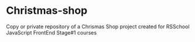 # Christmas-shop
Copy or private repository of a Chrismas Shop project created for RSSchool JavaScript FrontEnd Stage#1 courses
